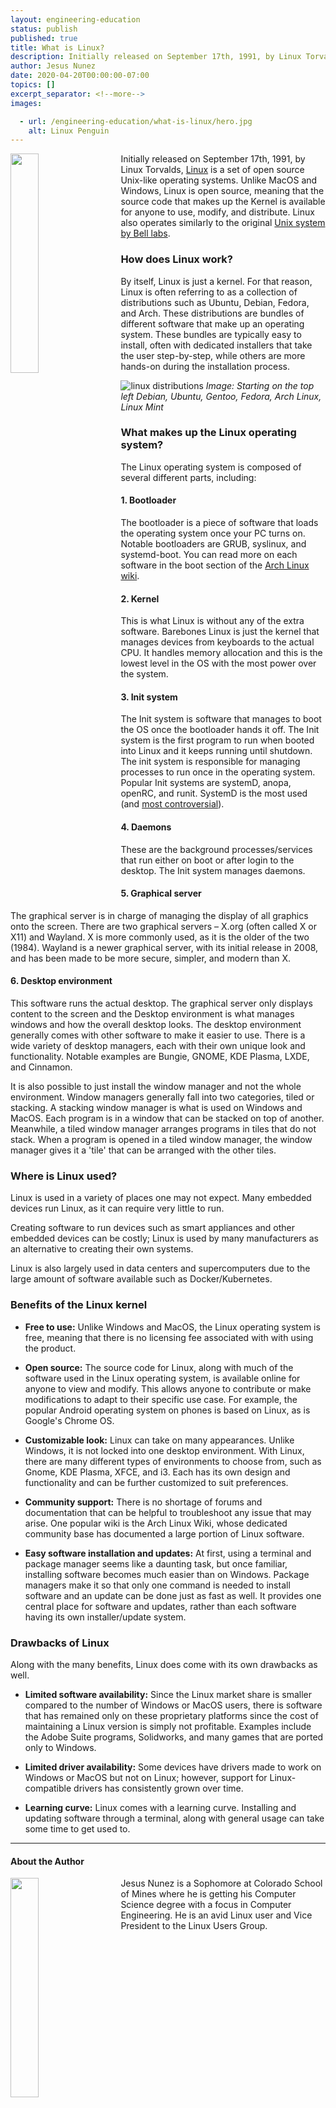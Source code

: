 ```yaml
---
layout: engineering-education
status: publish
published: true
title: What is Linux?
description: Initially released on September 17th, 1991, by Linux Torvalds, Linux is a set of open source Unix-like operating systems.
author: Jesus Nunez
date: 2020-04-20T00:00:00-07:00
topics: []
excerpt_separator: <!--more-->
images:

  - url: /engineering-education/what-is-linux/hero.jpg
    alt: Linux Penguin  
---
```

<img src="/assets/images/education/Tux_linux_logo.png" style="float: left; padding-right: 5%; margin-bottom: 10px; width:30%;">

Initially released on September 17th, 1991, by Linux Torvalds, [Linux](https://en.wikipedia.org/wiki/Linux) is a set of open source Unix-like operating systems. Unlike MacOS and Windows, Linux is open source, meaning that the source code that makes up the Kernel is available for anyone to use, modify, and distribute. Linux also operates similarly to the original [Unix system by Bell labs](https://en.wikipedia.org/wiki/Unix).

<!--more-->

### How does Linux work?
By itself, Linux is just a kernel. For that reason, Linux is often referring to as a collection of distributions such as Ubuntu, Debian, Fedora, and Arch. These distributions are bundles of different software that make up an operating system. These bundles are typically easy to install, often with dedicated installers that take the user step-by-step, while others are more hands-on during the installation process.

![linux distributions](/assets/images/education/linuxlogos.png)
*Image: Starting on the top left Debian, Ubuntu, Gentoo, Fedora, Arch Linux, Linux Mint*

### What makes up the Linux operating system?
The Linux operating system is composed of several different parts, including:

#### 1. Bootloader
The bootloader is a piece of software that loads the operating system once your PC turns on. Notable bootloaders are GRUB, syslinux, and systemd-boot. You can read more on each software in the boot section of the [Arch Linux wiki](https://wiki.archlinux.org/index.php/Arch_boot_process#Boot_loader).

#### 2. Kernel
This is what Linux is without any of the extra software. Barebones Linux is just the kernel that manages devices from keyboards to the actual CPU. It handles memory allocation and this is the lowest level in the OS with the most power over the system.

#### 3. Init system
The Init system is software that manages to boot the OS once the bootloader hands it off. The Init system is the first program to run when booted into Linux and it keeps running until shutdown. The init system is responsible for managing processes to run once in the operating system. Popular Init systems are systemD, anopa, openRC, and runit. SystemD is the most used (and [most controversial](https://www.infoworld.com/article/3159124/linux-why-do-people-hate-systemd.html)).

#### 4. Daemons
These are the background processes/services that run either on boot or after login to the desktop. The Init system manages daemons.

#### 5. Graphical server
The graphical server is in charge of managing the display of all graphics onto the screen. There are two graphical servers – X.org (often called X or X11) and Wayland. X is more commonly used, as it is the older of the two (1984). Wayland is a newer graphical server, with its initial release in 2008, and has been made to be more secure, simpler, and modern than X.

#### 6. Desktop environment
This software runs the actual desktop. The graphical server only displays content to the screen and the Desktop environment is what manages windows and how the overall desktop looks. The desktop environment generally comes with other software to make it easier to use. There is a wide variety of desktop managers, each with their own unique look and functionality. Notable examples are Bungie, GNOME, KDE Plasma, LXDE, and Cinnamon.

It is also possible to just install the window manager and not the whole environment. Window managers generally fall into two categories, tiled or stacking. A stacking window manager is what is used on Windows and MacOS. Each program is in a window that can be stacked on top of another. Meanwhile, a tiled window manager arranges programs in tiles that do not stack. When a program is opened in a tiled window manager, the window manager gives it a 'tile' that can be arranged with the other tiles.

### Where is Linux used?
Linux is used in a variety of places one may not expect. Many embedded devices run Linux, as it can require very little to run.

Creating software to run devices such as smart appliances and other embedded devices can be costly; Linux is used by many manufacturers as an alternative to creating their own systems.

Linux is also largely used in data centers and supercomputers due to the large amount of software available such as Docker/Kubernetes.

### Benefits of the Linux kernel
- **Free to use:** Unlike Windows and MacOS, the Linux operating system is free, meaning that there is no licensing fee associated with with using the product.

- **Open source:** The source code for Linux, along with much of the software used in the Linux operating system, is available online for anyone to view and modify. This allows anyone to contribute or make modifications to adapt to their specific use case. For example, the popular Android operating system on phones is based on Linux, as is Google's Chrome OS.

- **Customizable look:** Linux can take on many appearances. Unlike Windows, it is not locked into one desktop environment. With Linux, there are many different types of environments to choose from, such as Gnome, KDE Plasma, XFCE, and i3. Each has its own design and functionality and can be further customized to suit preferences.

- **Community support:** There is no shortage of forums and documentation that can be helpful to troubleshoot any issue that may arise. One popular wiki is the Arch Linux Wiki, whose dedicated community base has documented a large portion of Linux software.

- **Easy software installation and updates:** At first, using a terminal and package manager seems like a daunting task, but once familiar, installing software becomes much easier than on Windows. Package managers make it so that only one command is needed to install software and an update can be done just as fast as well. It provides one central place for software and updates, rather than each software having its own installer/update system.

### Drawbacks of Linux
Along with the many benefits, Linux does come with its own drawbacks as well.

- **Limited software availability:** Since the Linux market share is smaller compared to the number of Windows or MacOS users, there is software that has remained only on these proprietary platforms since the cost of maintaining a Linux version is simply not profitable. Examples include the Adobe Suite programs, Solidworks, and many games that are ported only to Windows.

- **Limited driver availability:** Some devices have drivers made to work on Windows or MacOS but not on Linux; however, support for Linux-compatible drivers has consistently grown over time.

- **Learning curve:** Linux comes with a learning curve. Installing and updating software through a terminal, along with general usage can take some time to get used to.

---

#### About the Author
<img style="float: left; padding-right: 5%; margin-bottom: 10px; width:30%;" src="/assets/images/education/authors/jesus-nunez.jpg">Jesus Nunez is a Sophomore at Colorado School of Mines where he is getting his Computer Science degree with a focus in Computer Engineering. He is an avid Linux user and Vice President to the Linux Users Group.
